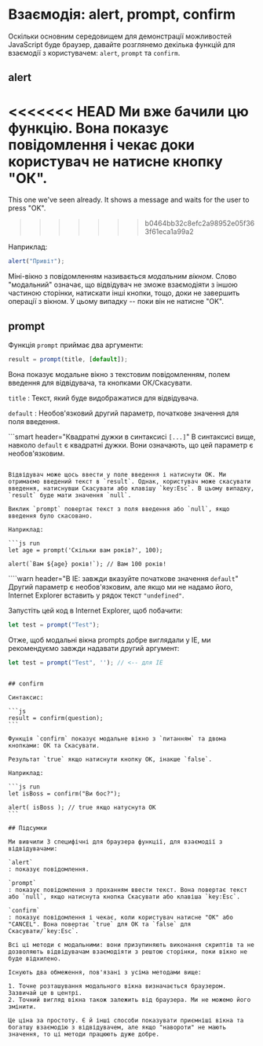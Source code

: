 # Взаємодія: alert, prompt, confirm

Оскільки основним середовищем для демонстрації можливостей JavaScript буде браузер, давайте розглянемо декілька функцій для взаємодії з користувачем: `alert`, `prompt` та `confirm`.

## alert

<<<<<<< HEAD
Ми вже бачили цю функцію. Вона показує повідомлення і чекає доки користувач не натисне кнопку "ОК".
=======
This one we've seen already. It shows a message and waits for the user to press "OK".
>>>>>>> b0464bb32c8efc2a98952e05f363f61eca1a99a2

Наприклад:

```js
alert("Привіт");
```

Міні-вікно з повідомленням називається *модальним вікном*. Слово "модальний" означає, що відвідувач не зможе взаємодіяти з іншою частиною сторінки, натискати інші кнопки, тощо, доки не завершить операції з вікном. У цьому випадку -- поки він не натисне "OK".

## prompt

Функція `prompt` приймає два аргументи:

```js no-beautify
result = prompt(title, [default]);
```

Вона показує модальне вікно з текстовим повідомленням, полем введення для відвідувача, та кнопками ОК/Скасувати.

`title`
: Текст, який буде видображатися для відвідувача.

`default`
: Необов'язковий другий параметр, початкове значення для поля введення.

```smart header="Квадратні дужки в синтаксисі `[...]`"
В синтаксисі вище, навколо `default` є квадратні дужки. Вони означають, що цей параметр є необов'язковим.
```

Відвідувач може щось ввести у поле введення і натиснути ОК. Ми отримаємо введений текст в `result`. Однак, користувач може скасувати введення, натиснувши Скасувати або клавішу `key:Esc`. В цьому випадку, `result` буде мати значення `null`.

Виклик `prompt` повертає текст з поля введення або `null`, якщо введення було скасовано.

Наприклад:

```js run
let age = prompt('Скільки вам років?', 100);

alert(`Вам ${age} років!`); // Вам 100 років!
```

````warn header="В IE: завжди вказуйте початкове значення `default`"
Другий параметр є необов'язковим, але якщо ми не надамо його, Internet Explorer вставить у рядок текст `"undefined"`.

Запустіть цей код в Internet Explorer, щоб побачити:

```js run
let test = prompt("Test");
```

Отже, щоб модальні вікна prompts добре виглядали у IE, ми рекомендуємо завжди надавати другий аргумент:

```js run
let test = prompt("Test", ''); // <-- для IE
```
````

## confirm

Синтаксис:

```js
result = confirm(question);
```

Функція `confirm` показує модальне вікно з `питанням` та двома кнопками: ОК та Скасувати.

Результат `true` якщо натиснути кнопку OK, інакше `false`.

Наприклад:

```js run
let isBoss = confirm("Ви бос?");

alert( isBoss ); // true якщо натуснута OK
```

## Підсумки

Ми вивчили 3 специфічні для браузера функції, для взаємодії з відвідувачами:

`alert`
: показує повідомлення.

`prompt`
: показує повідомлення з проханням ввести текст. Вона повертає текст або `null`, якщо натиснута кнопка Скасувати або клавіша `key:Esc`.

`confirm`
: показує повідомлення і чекає, коли користувач натисне "OK" або "CANCEL". Вона повертає `true` для ОК та `false` для Скасувати/`key:Esc`.

Всі ці методи є модальними: вони призупиняють виконання скриптів та не дозволяють відвідувачам взаємодіяти з рештою сторінки, поки вікно не буде відхилено.

Існують два обмеження, пов'язані з усіма методами вище:

1. Точне розташування модального вікна визначається браузером. Зазвичай це в центрі.
2. Точний вигляд вікна також залежить від браузера. Ми не можемо його змінити.

Це ціна за простоту. Є й інші способи показувати приємніші вікна та богатшу взаємодію з відвідувачем, але якщо "навороти" не мають значення, то ці методи працюють дуже добре.
